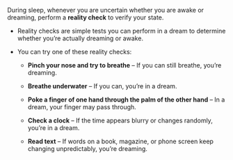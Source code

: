 During sleep, whenever you are uncertain whether you are awake or dreaming, perform a **reality check** to verify your state.

- Reality checks are simple tests you can perform in a dream to determine whether you’re actually dreaming or awake.

- You can try one of these reality checks:
   
   - **Pinch your nose and try to breathe** – If you can still breathe, you’re dreaming.

   - **Breathe underwater** – If you can, you’re in a dream.

   - **Poke a finger of one hand through the palm of the other hand** – In a dream, your finger may pass through.  

   - **Check a clock** – If the time appears blurry or changes randomly, you’re in a dream.  

   - **Read text** – If words on a book, magazine, or phone screen keep changing unpredictably, you’re dreaming.